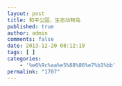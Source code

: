 ```yaml
---
layout: post
title: 和平公园，生态动物岛
published: true
author: admin
comments: false
date: 2013-12-20 08:12:19
tags: [ ]
categories:
    - '%e6%9c%aa%e5%88%86%e7%b1%bb'
permalink: "1707"
---
```

[][1] [][2] [][3] [][4] [][5] [][6] [][7] [][8]

 [1]: http://xujianian.com/jx/wp-content/uploads/2014/01/b21157c20c65ae1fc3f4f95dd918337a.jpg
 [2]: http://xujianian.com/jx/wp-content/uploads/2014/01/900e22109dc9c235ddb37e0cf827b37e.jpg
 [3]: http://xujianian.com/jx/wp-content/uploads/2014/01/ca636ed8cfed4530789db2b2d22c3aac.jpg
 [4]: http://xujianian.com/jx/wp-content/uploads/2014/01/c872a9ee075e6d5906311010a62dac62.jpg
 [5]: http://xujianian.com/jx/wp-content/uploads/2014/01/457aea30712a682eefff116f29de78ea.jpg
 [6]: http://xujianian.com/jx/wp-content/uploads/2014/01/09f33c1174b415be7f7b96bd1788a06e.jpg
 [7]: http://xujianian.com/jx/wp-content/uploads/2014/01/6decea2df47f099ed0d5187638910bc0.jpg
 [8]: http://xujianian.com/jx/wp-content/uploads/2014/01/c0e260acc4ef1814ee4930d4a33147f2.jpg